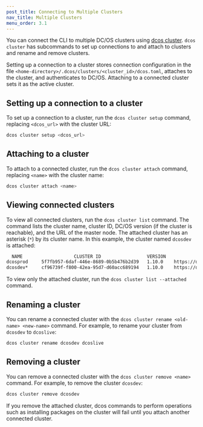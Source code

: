 ```yaml
---
post_title: Connecting to Multiple Clusters
nav_title: Multiple Clusters
menu_order: 3.1
---
```


You can connect the CLI to multiple DC/OS clusters using [dcos cluster](/docs/1.10/cli/command-reference/dcos-cluster). `dcos cluster` has subcommands to set up connections to and attach to clusters and rename and remove clusters. 

Setting up a connection to a cluster stores connection configuration in the file `<home-directory>/.dcos/clusters/<cluster_id>/dcos.toml`, attaches to the cluster, and authenticates to DC/OS. Attaching to a connected cluster sets it as the active cluster.

## Setting up a connection to a cluster

To set up a connection to a cluster, run the `dcos cluster setup` command, replacing `<dcos_url>` with the cluster URL:

```bash
dcos cluster setup <dcos_url>
```

## Attaching to a cluster

To attach to a connected cluster, run the `dcos cluster attach` command, replacing `<name>` with the cluster name:

```bash
dcos cluster attach <name>
```

## Viewing connected clusters

To view all connected clusters, run the `dcos cluster list` command. The command lists the cluster name, cluster ID, DC/OS version (if the cluster is reachable), and the URL of the master node. The attached cluster has an asterisk (`*`) by its cluster name. In this example, the cluster named `dcosdev` is attached:

```bash
  NAME                   CLUSTER ID                 VERSION                     URL
dcosprod     5f7fb957-6daf-446e-8689-0b5b476b2d39   1.10.0    https://dcosclus-eosy.us-west-2.elb.amazonaws.com
dcosdev*     cf96739f-f800-42ea-95d7-d60acc689194   1.10.0    https://dcosclus-5m65.us-west-2.elb.amazonaws.com
```

To view only the attached cluster, run the `dcos cluster list --attached` command.

## Renaming a cluster

You can rename a connected cluster with the `dcos cluster rename <old-name> <new-name>` command. For example, to rename your cluster from `dcosdev` to `dcoslive`:

```bash
dcos cluster rename dcosdev dcoslive
```

## Removing a cluster

You can remove a connected cluster with the `dcos cluster remove <name>` command. For example, to remove the cluster `dcosdev`:

```bash
dcos cluster remove dcosdev
```

If you remove the attached cluster, dcos commands to perform operations such as installing packages on the cluster will fail until you attach another connected cluster.
